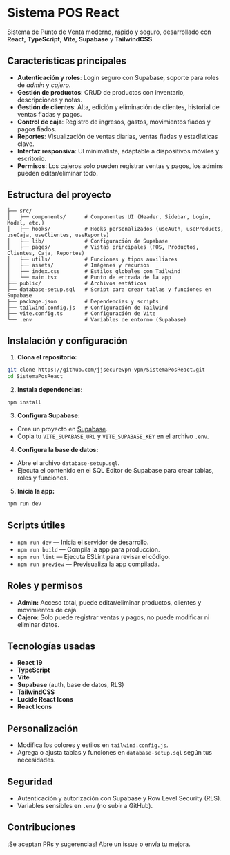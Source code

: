 # Sistema POS React

Sistema de Punto de Venta moderno, rápido y seguro, desarrollado con **React**, **TypeScript**, **Vite**, **Supabase** y **TailwindCSS**.

## Características principales

- **Autenticación y roles**: Login seguro con Supabase, soporte para roles de _admin_ y _cajero_.
- **Gestión de productos**: CRUD de productos con inventario, descripciones y notas.
- **Gestión de clientes**: Alta, edición y eliminación de clientes, historial de ventas fiadas y pagos.
- **Control de caja**: Registro de ingresos, gastos, movimientos fiados y pagos fiados.
- **Reportes**: Visualización de ventas diarias, ventas fiadas y estadísticas clave.
- **Interfaz responsiva**: UI minimalista, adaptable a dispositivos móviles y escritorio.
- **Permisos**: Los cajeros solo pueden registrar ventas y pagos, los admins pueden editar/eliminar todo.

## Estructura del proyecto

```
├── src/
│   ├── components/      # Componentes UI (Header, Sidebar, Login, Modal, etc.)
│   ├── hooks/           # Hooks personalizados (useAuth, useProducts, useCaja, useClientes, useReports)
│   ├── lib/             # Configuración de Supabase
│   ├── pages/           # Vistas principales (POS, Productos, Clientes, Caja, Reportes)
│   ├── utils/           # Funciones y tipos auxiliares
│   ├── assets/          # Imágenes y recursos
│   ├── index.css        # Estilos globales con Tailwind
│   └── main.tsx         # Punto de entrada de la app
├── public/              # Archivos estáticos
├── database-setup.sql   # Script para crear tablas y funciones en Supabase
├── package.json         # Dependencias y scripts
├── tailwind.config.js   # Configuración de Tailwind
├── vite.config.ts       # Configuración de Vite
└── .env                 # Variables de entorno (Supabase)
```

## Instalación y configuración

1. **Clona el repositorio:**

```bash
git clone https://github.com/jjsecurevpn-vpn/SistemaPosReact.git
cd SistemaPosReact
```

2. **Instala dependencias:**

```bash
npm install
```

3. **Configura Supabase:**

- Crea un proyecto en [Supabase](https://supabase.com).
- Copia tu `VITE_SUPABASE_URL` y `VITE_SUPABASE_KEY` en el archivo `.env`.

4. **Configura la base de datos:**

- Abre el archivo `database-setup.sql`.
- Ejecuta el contenido en el SQL Editor de Supabase para crear tablas, roles y funciones.

5. **Inicia la app:**

```bash
npm run dev
```

## Scripts útiles

- `npm run dev` — Inicia el servidor de desarrollo.
- `npm run build` — Compila la app para producción.
- `npm run lint` — Ejecuta ESLint para revisar el código.
- `npm run preview` — Previsualiza la app compilada.

## Roles y permisos

- **Admin:** Acceso total, puede editar/eliminar productos, clientes y movimientos de caja.
- **Cajero:** Solo puede registrar ventas y pagos, no puede modificar ni eliminar datos.

## Tecnologías usadas

- **React 19**
- **TypeScript**
- **Vite**
- **Supabase** (auth, base de datos, RLS)
- **TailwindCSS**
- **Lucide React Icons**
- **React Icons**

## Personalización

- Modifica los colores y estilos en `tailwind.config.js`.
- Agrega o ajusta tablas y funciones en `database-setup.sql` según tus necesidades.

## Seguridad

- Autenticación y autorización con Supabase y Row Level Security (RLS).
- Variables sensibles en `.env` (no subir a GitHub).

## Contribuciones

¡Se aceptan PRs y sugerencias! Abre un issue o envía tu mejora.
